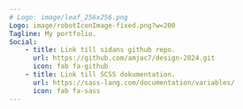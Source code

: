 ```yaml
---
# Logo: image/leaf_256x256.png
Logo: image/robotIconImage-fixed.png?w=200
Tagline: My portfolio.
Social:
    - title: Link till sidans github repo.
      url: https://github.com/amjac7/design-2024.git
      icon: fab fa-github
    - title: Link till SCSS dokumentation.
      url: https://sass-lang.com/documentation/variables/
      icon: fab fa-sass
---
```

